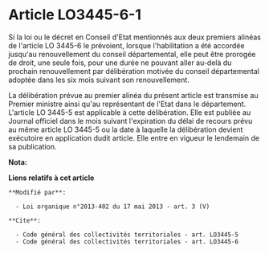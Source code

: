 # Article LO3445-6-1

Si la loi ou le décret en Conseil d'Etat mentionnés aux deux premiers alinéas de l'article LO 3445-6 le prévoient, lorsque
l'habilitation a été accordée jusqu'au renouvellement du conseil départemental, elle peut être prorogée de droit, une seule
fois, pour une durée ne pouvant aller au-delà du prochain renouvellement par délibération motivée du conseil départemental
adoptée dans les six mois suivant son renouvellement. 

La délibération prévue au premier alinéa du présent article est transmise au Premier ministre ainsi qu'au représentant de
l'Etat dans le département. L'article LO 3445-5 est applicable à cette délibération. Elle est publiée au Journal officiel
dans le mois suivant l'expiration du délai de recours prévu au même article LO 3445-5 ou la date à laquelle la délibération
devient exécutoire en application dudit article. Elle entre en vigueur le lendemain de sa publication.

**Nota:**



**Liens relatifs à cet article**

	**Modifié par**:

	  - Loi organique n°2013-402 du 17 mai 2013 - art. 3 (V)

	**Cite**:

	  - Code général des collectivités territoriales - art. LO3445-5
	  - Code général des collectivités territoriales - art. LO3445-6
